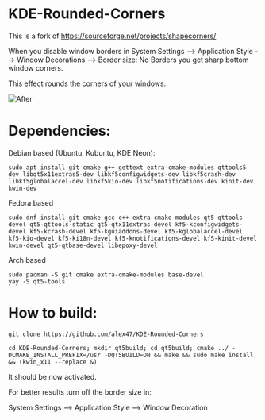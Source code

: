 # KDE-Rounded-Corners

This is a fork of https://sourceforge.net/projects/shapecorners/

When you disable window borders in System Settings --> Application Style --> Window Decorations --> Border size: No Borders you get sharp bottom window corners.

This effect rounds the corners of your windows.


![After](https://raw.githubusercontent.com/alex47/KDE-Rounded-Corners/master/screenshots/after.PNG)

# Dependencies:
Debian based (Ubuntu, Kubuntu, KDE Neon):
```
sudo apt install git cmake g++ gettext extra-cmake-modules qttools5-dev libqt5x11extras5-dev libkf5configwidgets-dev libkf5crash-dev libkf5globalaccel-dev libkf5kio-dev libkf5notifications-dev kinit-dev kwin-dev 
```
Fedora based
```
sudo dnf install git cmake gcc-c++ extra-cmake-modules qt5-qttools-devel qt5-qttools-static qt5-qtx11extras-devel kf5-kconfigwidgets-devel kf5-kcrash-devel kf5-kguiaddons-devel kf5-kglobalaccel-devel kf5-kio-devel kf5-ki18n-devel kf5-knotifications-devel kf5-kinit-devel kwin-devel qt5-qtbase-devel libepoxy-devel
```

Arch based
```
sudo pacman -S git cmake extra-cmake-modules base-devel
yay -S qt5-tools
```

# How to build:
```
git clone https://github.com/alex47/KDE-Rounded-Corners

cd KDE-Rounded-Corners; mkdir qt5build; cd qt5build; cmake ../ -DCMAKE_INSTALL_PREFIX=/usr -DQT5BUILD=ON && make && sudo make install && (kwin_x11 --replace &)
```


It should be now activated.

For better results turn off the border size in:

System Settings --> Application Style --> Window Decoration
